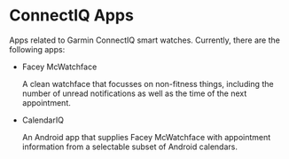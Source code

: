 # ConnectIQ Apps

Apps related to Garmin ConnectIQ smart watches. Currently, there are the following apps:

* Facey McWatchface

    A clean watchface that focusses on non-fitness things, including the number of unread notifications as well as the time of the next appointment.

* CalendarIQ

    An Android app that supplies Facey McWatchface with appointment information from a selectable subset of Android calendars.
